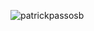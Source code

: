 <p><img align="left" src="https://github-readme-stats.vercel.app/api/top-langs?username=patrickpassosb&show_icons=true&locale=en&layout=compact&theme=tokyonight" alt="patrickpassosb" /></p>
